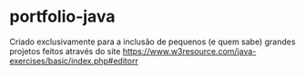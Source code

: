 # portfolio-java
Criado exclusivamente para a inclusão de pequenos (e quem sabe) grandes projetos feitos através do site https://www.w3resource.com/java-exercises/basic/index.php#editorr
